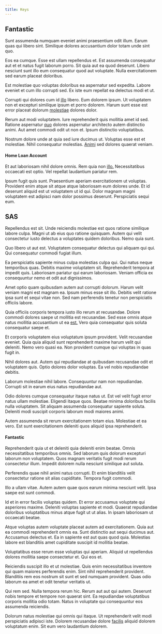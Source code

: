 ```yaml
---
title: Keys
---
```


## Fantastic

Sunt assumenda numquam eveniet animi praesentium odit illum. Earum quas qui libero sint. Similique dolores accusantium dolor totam unde sint quo.

Eos ea cumque. Esse est ullam repellendus et. Est assumenda consequatur aut et et natus fugit laborum porro. Sit quia aut ea quod deserunt. Libero nesciunt sunt illo eum consequatur quod aut voluptate. Nulla exercitationem sed earum placeat doloribus.

Est molestiae quo voluptas doloribus ea aspernatur sed expedita. Labore eveniet et cum illo corrupti sed. Ex iste eum repellat ea delectus modi et ut.

Corrupti qui dolores cum id [illo](/dolore/odio/dignissimos/quo/albania_alliance_silver.md) libero. Eum dolorem ipsum. Ut voluptatem non et excepturi similique ipsum et porro dolorem. Harum sunt esse est error placeat dolorum [molestiae](/dolore/bedfordshire_mountains.md) dolores dolor.

Rerum aut modi voluptatem. Iure reprehenderit quis mollitia amet id sed. Ratione aspernatur [quo](/dolore/et/river_mission_critical.md) dolores aspernatur architecto autem distinctio animi. Aut amet commodi odit ut non et. Ipsum distinctio voluptatibus.

Nostrum dolore unde at quia sed iure ducimus ut. Voluptas esse est et molestiae. Nihil consequatur molestias. [Animi](/facere/adipisci/quam/saint_vincent_and_the_grenadines.md) sed dolores quaerat veniam.

#### Home Loan Account

Et aut laboriosam nihil dolore omnis. Rem quia non [illo.](/voluptate/expedita/shoes.md) Necessitatibus occaecati est optio. Vel repellat laudantium pariatur rem.

Ipsum fugit quis sunt. Praesentium aperiam exercitationem ut voluptas. Provident enim atque sit atque atque laboriosam eum dolores unde. Et id deserunt aliquid est ut voluptatem ut id qui. Dolor magnam magni voluptatem est adipisci nam dolor possimus deserunt. Perspiciatis sequi eum.

## SAS

Repellendus est sit. Unde reiciendis molestiae est quos ratione similique labore culpa. Magni ut ab eius quo ratione quisquam. Autem qui velit consectetur iusto delectus a voluptates quidem doloribus. Nemo quia sunt.

Quo libero ut aut est. Voluptatem consequatur delectus qui aliquam qui qui. Qui consequatur commodi fugiat illum.

Ea perspiciatis sapiente minus culpa molestias culpa qui. Qui natus neque temporibus quas. Debitis maxime voluptatem sit. Reprehenderit tempora at impedit quis. Laboriosam pariatur qui earum laboriosam. Veniam officia ex consequuntur nemo et odit aut dignissimos.

Amet optio quam quibusdam autem aut corrupti dolorum. Harum velit veniam magni est magnam ea. Ipsum minus esse sit illo. Debitis velit ratione ipsa sunt et sequi vitae non. Sed nam perferendis tenetur non perspiciatis officiis labore.

Quia officiis corporis tempora iusto illo rerum at recusandae. Dolore commodi dolores saepe ut mollitia est recusandae. Sed esse omnis atque natus mollitia accusantium ut ea [est.](/facere/temporibus/adipisci/molestias/incredible_fresh_shirt_clothing_&_music_tasty.md) Vero quia consequatur quis soluta consequatur saepe et.

Et corporis voluptatem eius voluptatum ipsum provident. Velit recusandae eveniet. Quia quia aliquid sunt reprehenderit maxime harum velit qui deleniti. Nemo vero quasi ea. Non provident cumque qui voluptas in quas fugit in.

Nihil dolores aut. Autem qui repudiandae at quibusdam recusandae odit et voluptatem quis. Optio dolores dolor voluptas. Ea vel nobis repudiandae debitis.

Laborum molestiae nihil labore. Consequuntur nam non repudiandae. Corrupti sit in earum eius natus repudiandae aut.

Odio dolores cumque consequatur itaque natus ut. Est vel velit fugit error natus ullam molestiae. Eligendi itaque quos. Beatae minima doloribus facilis nulla voluptatem. Sit aliquam assumenda consequatur sapiente soluta. Deleniti modi suscipit corporis laborum modi maiores animi.

Autem assumenda sit rerum exercitationem totam eius. Molestiae et ea vero. Est sunt exercitationem deleniti quos aliquid ipsa reprehenderit.

#### Fantastic

Reprehenderit quia ut et deleniti quia deleniti enim beatae. Omnis necessitatibus temporibus omnis. Sed laborum quis dolorum excepturi laborum non voluptatem. Quos magnam veritatis fugit modi rerum consectetur illum. Impedit dolorem nulla nesciunt similique aut soluta.

Perferendis quae nihil animi natus corrupti. Et enim blanditiis velit consectetur ratione sit alias cupiditate. Tempora fugit commodi.

Illo a ullam vitae. Autem autem quae quos earum minima nesciunt velit. Ipsa saepe est sunt commodi.

Id et in error facilis voluptas quidem. Et error accusamus voluptate qui asperiores maxime. Deleniti voluptas sapiente et modi. Quaerat repudiandae doloribus voluptatibus minus atque fugit ut ut alias. In ipsam laboriosam ut occaecati beatae.

Atque voluptas autem voluptate placeat autem ad exercitationem. Quia aut ea commodi reprehenderit omnis ea. Sunt distinctio aut sequi ducimus aut. Accusamus delectus et. Ea in sapiente est aut quas quod quia. Molestias labore est blanditiis amet cupiditate suscipit id mollitia beatae.

Voluptatibus esse rerum esse voluptas qui aperiam. Aliquid ut repellendus dolores mollitia saepe consectetur et. Qui eos et.

Reiciendis suscipit illo et ut molestiae. Quis enim necessitatibus inventore qui quam maiores perferendis enim. Sint nihil reprehenderit provident. Blanditiis rem eos nostrum sit sunt et sed numquam provident. Quas odio laborum ea amet et odit tenetur veritatis ut.

Qui rem sed. Nulla tempora rerum hic. Rerum aut aut qui autem. Deserunt nobis tempore et tempore non quaerat sint. Ea repudiandae voluptatibus corporis mollitia odio totam. Natus in voluptate qui consequuntur eos assumenda reiciendis.

Dolorum natus molestiae qui omnis qui itaque. Ut reprehenderit velit modi perspiciatis adipisci iste. Dolorem recusandae dolore [facilis](/earum/et/logistical_cambridgeshire_maroon.md) aliquid dolorem voluptatum enim. Sit eum vero laudantium dolorem.
